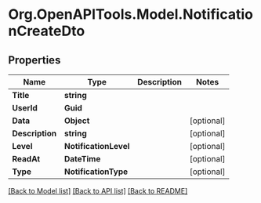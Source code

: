 # Org.OpenAPITools.Model.NotificationCreateDto

## Properties

Name | Type | Description | Notes
------------ | ------------- | ------------- | -------------
**Title** | **string** |  | 
**UserId** | **Guid** |  | 
**Data** | **Object** |  | [optional] 
**Description** | **string** |  | [optional] 
**Level** | **NotificationLevel** |  | [optional] 
**ReadAt** | **DateTime** |  | [optional] 
**Type** | **NotificationType** |  | [optional] 

[[Back to Model list]](../../README.md#documentation-for-models) [[Back to API list]](../../README.md#documentation-for-api-endpoints) [[Back to README]](../../README.md)

